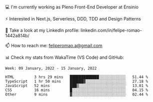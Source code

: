 💻 I'm currently working as Pleno Front-End Developer at Ensinio

⚡ Interested in Next.js, Serverless, DDD, TDD and Design Patterns

👥 Take a look at my LinkedIn profile: linkedin.com/in/felipe-romao-1442a814b/

📫 How to reach me: feliperomao.a@gmail.com

📊 Check my stats from WakaTime (VS Code) and GitHub:

<!--START_SECTION:waka-->
```text
Week: 09 January, 2022 - 15 January, 2022

HTML         3 hrs 29 mins   █████████████░░░░░░░░░░░░   51.44 % 
TypeScript   1 hr 50 mins    ██████▓░░░░░░░░░░░░░░░░░░   27.18 % 
JavaScript   52 mins         ███▒░░░░░░░░░░░░░░░░░░░░░   13.01 % 
CSS          16 mins         █░░░░░░░░░░░░░░░░░░░░░░░░   04.15 % 
Other        9 mins          ▓░░░░░░░░░░░░░░░░░░░░░░░░   02.44 % 
```
<!--END_SECTION:waka-->
